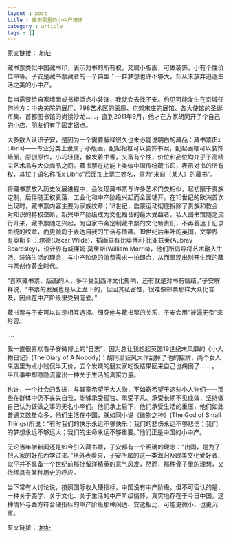 ```yaml
---
layout : post
title : 藏书票里的小中产情怀
category : article
tags : []
---
```


原文链接： [地址](http://cn.nytimes.com/article/life-fashion/2013/01/26/cc26lifestyle)

藏书票类似中国藏书印，表示对书的所有权，又属小版画，可做装饰，小有个性价位中等。子安是藏书票藏者的一个典型：一群梦想也许不够大，却从未放弃追逐生活之美的小中产。


每当需要给自家墙面或书柜添点小装饰，我就会去找子安。约见可能发生在京城任何地方：中央美院的展厅、798艺术区的画廊、京郊宋庄的展馆、各大使馆的圣诞市集、首都图书馆的尚读沙龙……，直到2011年9月，他才在方家胡同开了个自己的小店，朋友们有了固定据点。

大多数人认识子安，是因为一个需要解释很久也未必能说明白的藏品：藏书票(Ex Libris)——专业分类上隶属于小版画，配起相框可以装饰书案，配起画框可以装饰墙面，原创原作，小巧轻便，散发着书香，又富有个性，价位和品位均介乎于高精尖艺术品与大众商品之间。藏书票在功能上类似中国传统藏书印，表示对书的所有权，其拉丁语名称“Ex Libris”后面加上票主姓名，意为“来自（某人）的藏书”。

将藏书票放入历史发展进程中，会发现藏书票与许多艺术门类相似，起初限于贵族定制，后伴随王权衰落、工业化和中产阶级兴起而全面铺开。在15世纪的欧洲首次出现时，藏书票内容主要为家族纹章；18世纪，启蒙运动彻底拆除了贵族和教会对知识的特权垄断，新兴中产阶级成为文化福音的最大受益者，私人图书馆随之流行开来，藏书票随之兴起，为自家书斋定制藏书票的文化新贵们，不再着迷于记录血统的纹章，而更倾向于表达自我的生活与情趣。19世纪后半叶的英国，文学界有奥斯卡·王尔德(Oscar Wilde)，插画界有比奥博利·比亚兹莱(Aubrey Beardsley)，设计界有威廉姆·莫里斯(William Morris)，他们所倡导将艺术融入生活、装饰生活的理念，与中产阶级的消费需求一拍即合，从而呈现出别开生面的藏书票创作黄金时代。

“喜欢藏书票、版画的人，多半受到西洋文化影响，还有就是对书有情结。”子安解释说，“书票的发展也是从上至下的，但因其私密性，很难像邮票那样大众化普及，因此在中产阶级里受到宠爱。”

藏书票与子安可以说是相互选择。细究他与藏书票的关系，子安会用“被逼无奈”来形容。

….

我一直很喜欢看子安微博上的“日志”，因为总让我想起英国19世纪末风靡的《小人物日记》(The Diary of A Nobody)：胡同里狂风大作刮掉了他的招牌，两个女人来店里为点小钱侃半天价，去个发烧的朋友家吃饭结果回来自己也病倒了…… 。平凡事中却隐隐流露出一种关于生活的真实力量。

也许，一个社会的改进，与其寄希望于大人物，不如寄希望于这些小人物们——那些在群体中仍不丧失自我，能够承受孤独、承受平凡、承受长期不见成效，坚持做自己认为该做之事的无名小卒们。他们承上启下，他们承受生活的重压，他们如此普通又数量众多，他们生活在中国，就如同小说《微物之神》(The God of Small Things)所说：“有时我们的快乐永远不够快乐；我们的悲伤永远不够悲伤；我们的梦想永远不够远大；我们的生命永远不够重要。”他们正是中国的小中产。

无论当年学新闻还是如今引入藏书票，子安都有一个明确的理念：“出国，是为了把人家的好东西学过来。”从外表看来，子安所属的这一类海归及欧美文化爱好者，似乎并不具备一个世纪前那批留洋精英的意气风发，然而，那种骨子里的理想，又依稀具有某种历史的呼应。

当下常有人讨论说，按照国际收入硬指标，中国没有中产阶级。但不可否认的是，一种关于西学、关于文化、关于生活的中产阶级情怀，真实地存在于今日中国。这种情怀与西方符合硬指标的中产阶级那种闲适、安逸相比，可能更微小，也更沉重。 


原文链接： [地址](http://cn.nytimes.com/article/life-fashion/2013/01/26/cc26lifestyle)